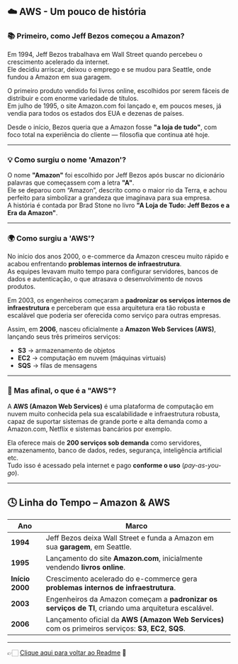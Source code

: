 ## ☁️ AWS - Um pouco de história

### 📚 Primeiro, como Jeff Bezos começou a Amazon?  

Em 1994, Jeff Bezos trabalhava em Wall Street quando percebeu o crescimento acelerado da internet.  
Ele decidiu arriscar, deixou o emprego e se mudou para Seattle, onde fundou a Amazon em sua garagem.  

O primeiro produto vendido foi livros online, escolhidos por serem fáceis de distribuir e com enorme variedade de títulos.  
Em julho de 1995, o site Amazon.com foi lançado e, em poucos meses, já vendia para todos os estados dos EUA e dezenas de países.  

Desde o início, Bezos queria que a Amazon fosse **"a loja de tudo"**, com foco total na experiência do cliente — filosofia que continua até hoje.

---

### 💡 Como surgiu o nome **'Amazon'**?

O nome **"Amazon"** foi escolhido por Jeff Bezos após buscar no dicionário palavras que começassem com a letra **"A"**.  
Ele se deparou com “Amazon”, descrito como o maior rio da Terra, e achou perfeito para simbolizar a grandeza que imaginava para sua empresa.  
A história é contada por Brad Stone no livro **"A Loja de Tudo: Jeff Bezos e a Era da Amazon"**.  

---

### 🌍 Como surgiu a **'AWS'**?

No início dos anos 2000, o e-commerce da Amazon cresceu muito rápido e acabou enfrentando **problemas internos de infraestrutura**.  
As equipes levavam muito tempo para configurar servidores, bancos de dados e autenticação, o que atrasava o desenvolvimento de novos produtos.  

Em 2003, os engenheiros começaram a **padronizar os serviços internos de infraestrutura** e perceberam que essa arquitetura era tão robusta e escalável que poderia ser oferecida como serviço para outras empresas.

Assim, em **2006**, nasceu oficialmente a **Amazon Web Services (AWS)**, lançando seus três primeiros serviços:  
- **S3** → armazenamento de objetos  
- **EC2** → computação em nuvem (máquinas virtuais)  
- **SQS** → filas de mensagens  

---

### 📌 Mas afinal, o que é a **"AWS"**?

A **AWS (Amazon Web Services)** é uma plataforma de computação em nuvem muito conhecida pela sua escalabilidade e infraestrutura robusta, capaz de 
suportar sistemas de grande porte e alta demanda como a Amazon.com, Netflix e sistemas bancários por exemplo.  

Ela oferece mais de **200 serviços sob demanda** como servidores, armazenamento, banco de dados, redes, segurança, inteligência artificial etc.  
Tudo isso é acessado pela internet e pago **conforme o uso** (*pay-as-you-go*).

---

## 🕓 Linha do Tempo – Amazon & AWS

| Ano              | Marco                                                                 |
|------------------|----------------------------------------------------------------------|
| **1994**         | Jeff Bezos deixa Wall Street e funda a Amazon em sua **garagem**, em Seattle. |
| **1995**         | Lançamento do site **Amazon.com**, inicialmente vendendo **livros online**. |
| **Início 2000**  | Crescimento acelerado do e-commerce gera **problemas internos de infraestrutura**. |
| **2003**         | Engenheiros da Amazon começam a **padronizar os serviços de TI**, criando uma arquitetura escalável. |
| **2006**         | Lançamento oficial da **AWS (Amazon Web Services)** com os primeiros serviços: **S3**, **EC2**, **SQS**. |

---

👉🏻 [Clique aqui para voltar ao Readme](https://github.com/DrikaDev/Estudando-AWS-Cloud-Practitioner/blob/main/README.md) 📒
